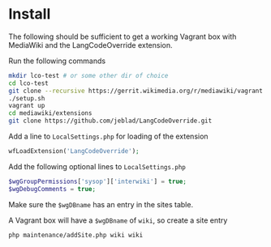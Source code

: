 # Install

The following should be sufficient to get a working Vagrant box with MediaWiki and the LangCodeOverride extension.

Run the following commands

```bash
mkdir lco-test # or some other dir of choice
cd lco-test
git clone --recursive https://gerrit.wikimedia.org/r/mediawiki/vagrant .
./setup.sh
vagrant up
cd mediawiki/extensions
git clone https://github.com/jeblad/LangCodeOverride.git
```

Add a line to `LocalSettings.php` for loading of the extension

```php
wfLoadExtension('LangCodeOverride');
```

Add the following optional lines to `LocalSettings.php`

```php
$wgGroupPermissions['sysop']['interwiki'] = true;
$wgDebugComments = true;
```

Make sure the `$wgDBname` has an entry in the sites table.

A Vagrant box will have a `$wgDBname` of `wiki`, so create a site entry

```bash
php maintenance/addSite.php wiki wiki
```
